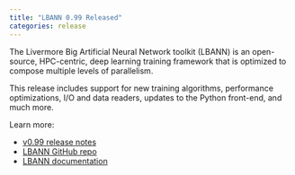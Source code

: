 ```yaml
---
title: "LBANN 0.99 Released"
categories: release
---
```


The Livermore Big Artificial Neural Network toolkit (LBANN) is an open-source, HPC-centric, deep learning training framework that is optimized to compose multiple levels of parallelism.

This release includes support for new training algorithms, performance optimizations, I/O and data readers, updates to the Python front-end, and much more.

Learn more:
- [v0.99 release notes](https://github.com/LLNL/lbann/releases/tag/v0.99)
- [LBANN GitHub repo](https://github.com/LLNL/lbann)
- [LBANN documentation](https://github.com/LLNL/lbann/tree/develop/docs)
